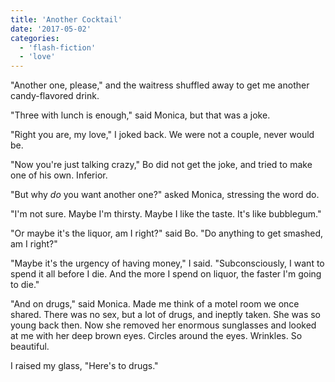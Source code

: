 ```yaml
---
title: 'Another Cocktail'
date: '2017-05-02'
categories:
  - 'flash-fiction'
  - 'love'
---
```


"Another one, please," and the waitress shuffled away to get me another
candy-flavored drink.

<!-- truncate -->

"Three with lunch is enough," said Monica, but that was a joke.

"Right you are, my love," I joked back. We were not a couple, never would be.

"Now you're just talking crazy," Bo did not get the joke, and tried to make one
of his own. Inferior.

"But why _do_ you want another one?" asked Monica, stressing the word do.

"I'm not sure. Maybe I'm thirsty. Maybe I like the taste. It's like bubblegum."

"Or maybe it's the liquor, am I right?" said Bo. "Do anything to get smashed, am
I right?"

"Maybe it's the urgency of having money," I said. "Subconsciously, I want to
spend it all before I die. And the more I spend on liquor, the faster I'm going
to die."

"And on drugs," said Monica. Made me think of a motel room we once shared. There
was no sex, but a lot of drugs, and ineptly taken. She was so young back then.
Now she removed her enormous sunglasses and looked at me with her deep brown
eyes. Circles around the eyes. Wrinkles. So beautiful.

I raised my glass, "Here's to drugs."
